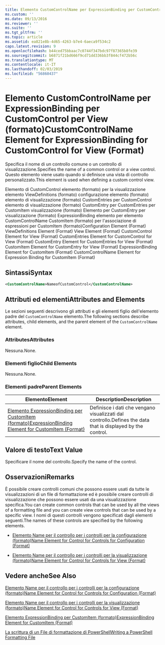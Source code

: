 ```yaml
---
title: Elemento CustomControlName per ExpressionBinding per CustomControl per visualizzazione (formato) | Microsoft Docs
ms.custom: ''
ms.date: 09/13/2016
ms.reviewer: ''
ms.suite: ''
ms.tgt_pltfrm: ''
ms.topic: article
ms.assetid: ea821e8b-4d65-4263-b7e4-6aeca9f534c2
caps.latest.revision: 9
ms.openlocfilehash: b44ced75bbaac7c0744f347bdc97f87365b8fe39
ms.sourcegitcommit: b6871f21bd666f9cd71dd336bb3f844cf472b56c
ms.translationtype: MT
ms.contentlocale: it-IT
ms.lasthandoff: 02/03/2019
ms.locfileid: "56860437"
---
```

# <a name="customcontrolname-element-for-expressionbinding-for-customcontrol-for-view-format"></a><span data-ttu-id="f6cfb-102">Elemento CustomControlName per ExpressionBinding per CustomControl per View (formato)</span><span class="sxs-lookup"><span data-stu-id="f6cfb-102">CustomControlName Element for ExpressionBinding for CustomControl for View (Format)</span></span>

<span data-ttu-id="f6cfb-103">Specifica il nome di un controllo comune o un controllo di visualizzazione.</span><span class="sxs-lookup"><span data-stu-id="f6cfb-103">Specifies the name of a common control or a view control.</span></span> <span data-ttu-id="f6cfb-104">Questo elemento viene usato quando si definisce una vista di controllo personalizzato.</span><span class="sxs-lookup"><span data-stu-id="f6cfb-104">This element is used when defining a custom control view.</span></span>

<span data-ttu-id="f6cfb-105">Elemento di CustomControl elemento (formato) per la visualizzazione elemento ViewDefinitions (formato) configurazione elemento (formato) elemento di visualizzazione (formato) CustomEntries per CustomControl elemento di visualizzazione (formato) CustomEntry per CustomEntries per CustomItem visualizzazione (formato) Elemento per CustomEntry per visualizzazione (formato) ExpressionBinding elemento per elemento CustomControlName CustomItem (formato) per l'associazione di espressioni per CustomItem (formato)</span><span class="sxs-lookup"><span data-stu-id="f6cfb-105">Configuration Element (Format) ViewDefinitions Element (Format) View Element (Format) CustomControl Element for View (Format) CustomEntries Element for CustomControl for View (Format) CustomEntry Element for CustomEntries for View (Format) CustomItem Element for CustomEntry for View (Format) ExpressionBinding Element for CustomItem (Format) CustomControlName Element for Expression Binding for CustomItem (Format)</span></span>

## <a name="syntax"></a><span data-ttu-id="f6cfb-106">Sintassi</span><span class="sxs-lookup"><span data-stu-id="f6cfb-106">Syntax</span></span>

```xml
<CustomControlName>NameofCustomControl</CustomControlName>
```

## <a name="attributes-and-elements"></a><span data-ttu-id="f6cfb-107">Attributi ed elementi</span><span class="sxs-lookup"><span data-stu-id="f6cfb-107">Attributes and Elements</span></span>

<span data-ttu-id="f6cfb-108">Le sezioni seguenti descrivono gli attributi e gli elementi figlio dell'elemento padre del `CustomControlName` elemento.</span><span class="sxs-lookup"><span data-stu-id="f6cfb-108">The following sections describe attributes, child elements, and the parent element of the `CustomControlName` element.</span></span>

### <a name="attributes"></a><span data-ttu-id="f6cfb-109">Attributes</span><span class="sxs-lookup"><span data-stu-id="f6cfb-109">Attributes</span></span>

<span data-ttu-id="f6cfb-110">Nessuna.</span><span class="sxs-lookup"><span data-stu-id="f6cfb-110">None.</span></span>

### <a name="child-elements"></a><span data-ttu-id="f6cfb-111">Elementi figlio</span><span class="sxs-lookup"><span data-stu-id="f6cfb-111">Child Elements</span></span>

<span data-ttu-id="f6cfb-112">Nessuna.</span><span class="sxs-lookup"><span data-stu-id="f6cfb-112">None.</span></span>

### <a name="parent-elements"></a><span data-ttu-id="f6cfb-113">Elementi padre</span><span class="sxs-lookup"><span data-stu-id="f6cfb-113">Parent Elements</span></span>

|<span data-ttu-id="f6cfb-114">Elemento</span><span class="sxs-lookup"><span data-stu-id="f6cfb-114">Element</span></span>|<span data-ttu-id="f6cfb-115">Description</span><span class="sxs-lookup"><span data-stu-id="f6cfb-115">Description</span></span>|
|-------------|-----------------|
|[<span data-ttu-id="f6cfb-116">Elemento ExpressionBinding per CustomItem (formato)</span><span class="sxs-lookup"><span data-stu-id="f6cfb-116">ExpressionBinding Element for CustomItem (Format)</span></span>](./expressionbinding-element-for-customitem-for-controls-for-configuration-format.md)|<span data-ttu-id="f6cfb-117">Definisce i dati che vengano visualizzati dal controllo.</span><span class="sxs-lookup"><span data-stu-id="f6cfb-117">Defines the data that is displayed by the control.</span></span>|

## <a name="text-value"></a><span data-ttu-id="f6cfb-118">Valore di testo</span><span class="sxs-lookup"><span data-stu-id="f6cfb-118">Text Value</span></span>

<span data-ttu-id="f6cfb-119">Specificare il nome del controllo.</span><span class="sxs-lookup"><span data-stu-id="f6cfb-119">Specify the name of the control.</span></span>

## <a name="remarks"></a><span data-ttu-id="f6cfb-120">Osservazioni</span><span class="sxs-lookup"><span data-stu-id="f6cfb-120">Remarks</span></span>

<span data-ttu-id="f6cfb-121">È possibile creare controlli comuni che possono essere usati da tutte le visualizzazioni di un file di formattazione ed è possibile creare controlli di visualizzazione che possono essere usati da una visualizzazione specifica.</span><span class="sxs-lookup"><span data-stu-id="f6cfb-121">You can create common controls that can be used by all the views of a formatting file and you can create view controls that can be used by a specific view.</span></span> <span data-ttu-id="f6cfb-122">I nomi di questi controlli vengono specificati dagli elementi seguenti.</span><span class="sxs-lookup"><span data-stu-id="f6cfb-122">The names of these controls are specified by the following elements.</span></span>

- [<span data-ttu-id="f6cfb-123">Elemento Name per il controllo per i controlli per la configurazione (formato)</span><span class="sxs-lookup"><span data-stu-id="f6cfb-123">Name Element for Control for Controls for Configuration (Format)</span></span>](./name-element-for-control-for-controls-for-configuration-format.md)

- [<span data-ttu-id="f6cfb-124">Elemento Name per il controllo per i controlli per la visualizzazione (formato)</span><span class="sxs-lookup"><span data-stu-id="f6cfb-124">Name Element for Control for Controls for View (Format)</span></span>](./name-element-for-control-for-controls-for-view-format.md)

## <a name="see-also"></a><span data-ttu-id="f6cfb-125">Vedere anche</span><span class="sxs-lookup"><span data-stu-id="f6cfb-125">See Also</span></span>

[<span data-ttu-id="f6cfb-126">Elemento Name per il controllo per i controlli per la configurazione (formato)</span><span class="sxs-lookup"><span data-stu-id="f6cfb-126">Name Element for Control for Controls for Configuration (Format)</span></span>](./name-element-for-control-for-controls-for-configuration-format.md)

[<span data-ttu-id="f6cfb-127">Elemento Name per il controllo per i controlli per la visualizzazione (formato)</span><span class="sxs-lookup"><span data-stu-id="f6cfb-127">Name Element for Control for Controls for View (Format)</span></span>](./name-element-for-control-for-controls-for-view-format.md)

[<span data-ttu-id="f6cfb-128">Elemento ExpressionBinding per CustomItem (formato)</span><span class="sxs-lookup"><span data-stu-id="f6cfb-128">ExpressionBinding Element for CustomItem (Format)</span></span>](./expressionbinding-element-for-customitem-for-controls-for-configuration-format.md)

[<span data-ttu-id="f6cfb-129">La scrittura di un File di formattazione di PowerShell</span><span class="sxs-lookup"><span data-stu-id="f6cfb-129">Writing a PowerShell Formatting File</span></span>](./writing-a-powershell-formatting-file.md)
